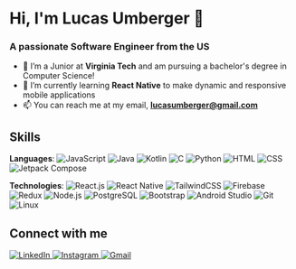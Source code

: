 # Hi, I'm Lucas Umberger 👋
### A passionate Software Engineer from the US

- 🔭 I’m a Junior at **Virginia Tech** and am pursuing a bachelor's degree in Computer Science!
- 🌱 I’m currently learning **React Native** to make dynamic and responsive mobile applications
- 📫 You can reach me at my email, **lucasumberger@gmail.com**

## Skills

**Languages**:
![JavaScript](https://img.shields.io/badge/-JavaScript-333333?style=flat&logo=javascript)
![Java](https://img.shields.io/badge/-Java-333333?style=flat&logo=java)
![Kotlin](https://img.shields.io/badge/-Kotlin-333333?style=flat&logo=kotlin)
![C](https://img.shields.io/badge/-C-333333?style=flat&logo=c)
![Python](https://img.shields.io/badge/-Python-333333?style=flat&logo=python)
![HTML](https://img.shields.io/badge/-HTML-333333?style=flat&logo=html5)
![CSS](https://img.shields.io/badge/-CSS-333333?style=flat&logo=css3)
![Jetpack Compose](https://img.shields.io/badge/-Jetpack%20Compose-333333?style=flat&logo=jetpack-compose)

**Technologies**:
![React.js](https://img.shields.io/badge/-React.js-333333?style=flat&logo=react)
![React Native](https://img.shields.io/badge/-React%20Native-333333?style=flat&logo=react)
![TailwindCSS](https://img.shields.io/badge/-TailwindCSS-333333?style=flat&logo=tailwindcss)
![Firebase](https://img.shields.io/badge/-Firebase-333333?style=flat&logo=firebase)
![Redux](https://img.shields.io/badge/-Redux-333333?style=flat&logo=redux)
![Node.js](https://img.shields.io/badge/-Node.js-333333?style=flat&logo=node.js)
![PostgreSQL](https://img.shields.io/badge/-PostgreSQL-333333?style=flat&logo=postgresql)
![Bootstrap](https://img.shields.io/badge/-Bootstrap-333333?style=flat&logo=bootstrap)
![Android Studio](https://img.shields.io/badge/-Android%20Studio-333333?style=flat&logo=android-studio)
![Git](https://img.shields.io/badge/-Git-333333?style=flat&logo=git)
![Linux](https://img.shields.io/badge/-Linux-333333?style=flat&logo=linux)

## Connect with me

<p>
  <a href="https://www.linkedin.com/in/lumberger540">
    <img src="https://img.shields.io/badge/LinkedIn-0077B5?style=for-the-badge&logo=linkedin&logoColor=white" alt="LinkedIn">
  </a>
  <a href="https://www.instagram.com/lucas.umberger/">
    <img src="https://img.shields.io/badge/Instagram-E4405F?style=for-the-badge&logo=instagram&logoColor=white" alt="Instagram">
  </a>
  <a href="mailto:lucasumberger@gmail.com">
    <img src="https://img.shields.io/badge/Gmail-D14836?style=for-the-badge&logo=gmail&logoColor=white" alt="Gmail">
  </a>
</p>

